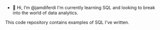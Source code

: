 - 👋 Hi, I’m @jamdiferdi
I'm currently learning SQL and looking to break into the world of data analytics.

This code repository contains examples of SQL I've written. 

<!---
jamdiferdi/jamdiferdi is a ✨ special ✨ repository because its `README.md` (this file) appears on your GitHub profile.
You can click the Preview link to take a look at your changes.
--->
